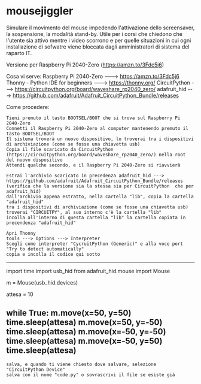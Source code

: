 # mousejiggler
Simulare il movimento del mouse impedendo l'attivazione dello screensaver, la sospensione, la modalità stand-by. 
Utile per i corsi che chiedono che l'utente sia attivo mentre i video scorrono e per quelle situazioni in cui ogni installazione di sofwatre viene bloccata dagli amministratori di sistema del raparto IT.


Versione per Raspberry Pi 2040-Zero (https://amzn.to/3Fdc5j6)

Cosa vi serve:
Raspberry Pi 2040-Zero ---> https://amzn.to/3Fdc5j6
Thonny - Python IDE for beginners ---> https://thonny.org/
CircuitPython  ---> https://circuitpython.org/board/waveshare_rp2040_zero/
adafruit_hid ---> https://github.com/adafruit/Adafruit_CircuitPython_Bundle/releases

Come procedere:

    Tieni premuto il tasto BOOTSEL/BOOT che si trova sul Raspberry Pi 2040-Zero
    Connetti il Raspberry Pi 2040-Zero al computer mantenendo premuto il tasto BOOTSEL/BOOT
    Il sistema troverà un nuovo dispositivo, lo troverai tra i dispositivi di archiviazione (come se fosse una chiavetta usb)
    Copia il file scaricato da CircuitPython (https://circuitpython.org/board/waveshare_rp2040_zero/) nella root del nuovo dispositivo
    Attendi qualche secondo, e il Raspberry Pi 2040-Zero si riavvierà

    Estrai l'archivio scaricato in precedenza adafruit_hid ---> https://github.com/adafruit/Adafruit_CircuitPython_Bundle/releases
    (verifica che la versione sia la stessa sia per CircuitPython  che per adafruit_hid)
    dall'archivio appena estratto, nella cartella "lib", copia la cartella "adafruit_hid" 
    tra i dispositivi di archiviazione (come se fosse una chiavetta usb) troverai "CIRCUITPY", al suo interno c'è la cartella "lib"
    incolla all'interno di questa cartella "lib" la cartella copiata in precendenza "adafruit_hid" 
 
    Apri Thonny
    tools ---> Options ---> Interpreter
    Scegli come interpreter "CycruitPython (Generic)" e alla voce port "Try to detect automatically"
    copia e incolla il codice qui sotto

------------------------------------------------------
import time
import usb_hid
from adafruit_hid.mouse import Mouse

m = Mouse(usb_hid.devices)

attesa = 10

while True:
  m.move(x=50, y=50)
  time.sleep(attesa)
  m.move(x=50, y=-50)
  time.sleep(attesa)
  m.move(x=-50, y=-50)
  time.sleep(attesa)
  m.move(x=-50, y=50)
  time.sleep(attesa)
------------------------------------------------------

    salva, e quando ti viene chiesto dove salvare, selezione "CircuitPython Device"
    salva con il nome "code.py" o sovrascrivi il file se esiste già
    
  

